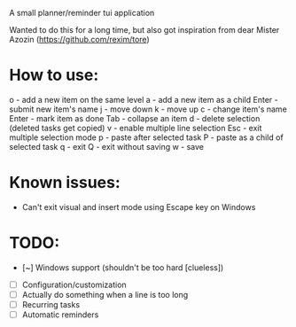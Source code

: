 A small planner/reminder tui application

Wanted to do this for a long time, but also got inspiration from dear Mister Azozin (https://github.com/rexim/tore)

# How to use:

o - add a new item on the same level
a - add a new item as a child
Enter - submit new item's name
j - move down
k - move up
c - change item's name
Enter - mark item as done
Tab - collapse an item
d - delete selection (deleted tasks get copied)
v - enable multiple line selection
Esc - exit multiple selection mode
p - paste after selected task
P - paste as a child of selected task
q - exit
Q - exit without saving
w - save

# Known issues:
- Can't exit visual and insert mode using Escape key on Windows

# TODO:
- [~] Windows support (shouldn't be too hard [clueless])
- [ ] Configuration/customization
- [ ] Actually do something when a line is too long
- [ ] Recurring tasks
- [ ] Automatic reminders
